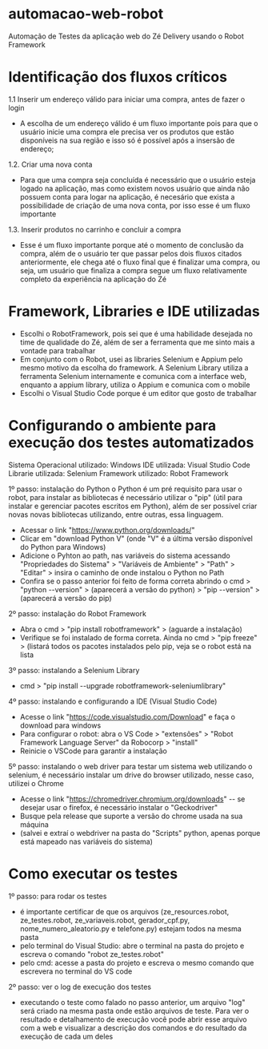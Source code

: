 # automacao-web-robot
Automação de Testes da aplicação web do Zé Delivery usando o Robot Framework

# Identificação dos fluxos críticos

1.1 Inserir um endereço válido para iniciar uma compra, antes de fazer o login
- A escolha de um endereço válido é um fluxo importante pois para que o usuário inicie uma compra ele precisa ver os produtos que estão disponíveis na sua região e isso só é possível após a insersão de endereço;
		
1.2. Criar uma nova conta
- Para que uma compra seja concluída é necessário que o usuário esteja logado na aplicação, mas como existem novos usuário que ainda não possuem conta para logar na aplicação, é necesário que exista a possibilidade de criação de uma nova conta, por isso esse é um fluxo importante
	
1.3. Inserir produtos no carrinho e concluir a compra
- Esse é um fluxo importante porque até o momento de conclusão da compra, além de o usuário ter que passar pelos dois fluxos citados anteriormente, ele chega até o fluxo final que é finalizar uma compra, ou seja, um usuário que finaliza a compra segue um fluxo relativamente completo da experiência na aplicação do Zé

# Framework, Libraries e IDE utilizadas
- Escolhi o RobotFramework, pois sei que é uma habilidade desejada no time de qualidade do Zé, além de ser a ferramenta que me sinto mais a vontade para trabalhar
- Em conjunto com o Robot, usei as libraries Selenium e Appium pelo mesmo motivo da escolha do framework. A Selenium Library utiliza a ferramenta Selenium internamente e comunica com a interface web, enquanto a appium library, utiliza o Appium e comunica com o mobile
- Escolhi o Visual Studio Code porque é um editor que gosto de trabalhar

# Configurando o ambiente para execução dos testes automatizados

Sistema Operacional utilizado: Windows
IDE utilizada: Visual Studio Code
Librarie utilizada: Selenium
Framework utilizado: Robot Framework

1º passo: instalação do Python
o Python é um pré requisito para usar o robot, para instalar as bibliotecas é necessário utilizar o "pip" (útil para instalar e gerenciar pacotes escritos em Python), além de ser possível criar novas novas bibliotecas utilizando, entre outras, essa linguagem.

- Acessar o link "https://www.python.org/downloads/"
- Clicar em "download Python V" (onde "V" é a última versão disponível do Python para Windows)
- Adicione o Pyhton ao path, nas variáveis do sistema acessando "Propriedades do Sistema" > "Variáveis de Ambiente" > "Path" > "Editar" > insira o caminho 	           de onde instalou o Python no Path
- Confira se o passo anterior foi feito de forma correta abrindo o cmd > "python --version" > (aparecerá a versão do python) > "pip --version" > (aparecerá a 	    versão do pip)


2º passo: instalação do Robot Framework

- Abra o cmd > "pip install robotframework" > (aguarde a instalação)
- Verifique se foi instalado de forma correta. Ainda no cmd > "pip freeze" > (listará todos os pacotes instalados pelo pip, veja se o robot está na lista


3º passo: instalando a Selenium Library
- cmd > "pip install --upgrade robotframework-seleniumlibrary"
	

4º passo: instalando e configurando a IDE (Visual Studio Code)
- Acesse o link "https://code.visualstudio.com/Download" e faça o download para windows
- Para configurar o robot: abra o VS Code > "extensões" > "Robot Framework Language Server" da Robocorp > "install"
- Reinicie o VSCode para garantir a instalação
	

5º passo: instalando o web driver
para testar um sistema web utilizando o selenium, é necessário instalar um drive do browser utilizado, nesse caso, utilizei o Chrome	
- Acesse o link "https://chromedriver.chromium.org/downloads" -- se desejar usar o firefox, é necessário instalar o "Geckodriver"
- Busque pela release que suporte a versão do chrome usada na sua máquina
- (salvei e extraí o webdriver na pasta do "Scripts" python, apenas porque está mapeado nas variáveis do sistema)
	
	
# Como executar os testes

1º passo: para rodar os testes
- é importante certificar de que os arquivos (ze_resources.robot, ze_testes.robot, ze_variaveis.robot, gerador_cpf.py, nome_numero_aleatorio.py e telefone.py) estejam todos na mesma pasta
- pelo terminal do Visual Studio: abre o terminal na pasta do projeto e escreva o comando "robot ze_testes.robot"
- pelo cmd: acesse a pasta do projeto e escreva o mesmo comando que escrevera no terminal do VS code
	
	
2º passo: ver o log de execução dos testes
- executando o teste como falado no passo anterior, um arquivo "log" será criado na mesma pasta onde estão arquivos de teste. Para ver o resultado e detalhamento de execução você pode abrir esse arquivo com a web e visualizar a descrição dos comandos e do resultado da execução de cada um deles
